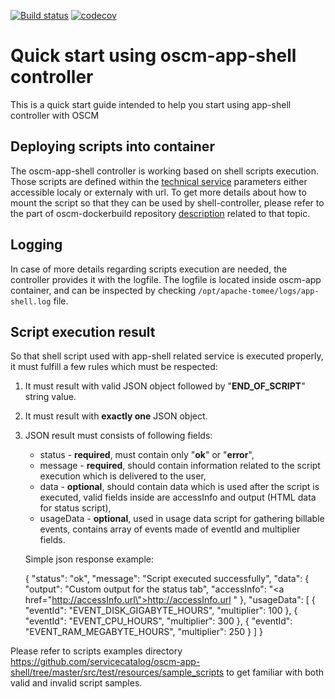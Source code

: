 [![Build status](https://travis-ci.org/servicecatalog/oscm-app-shell.svg?branch=master)](https://travis-ci.org/servicecatalog/oscm-app-shell)
[![codecov](https://codecov.io/gh/servicecatalog/oscm-app-shell/branch/master/graph/badge.svg)](https://codecov.io/gh/servicecatalog/oscm-app-shell)

# Quick start using oscm-app-shell controller
This is a quick start guide intended to help you start using app-shell controller with OSCM

## Deploying scripts into container
The oscm-app-shell controller is working based on shell scripts execution. Those scripts are defined within the [technical service](https://github.com/servicecatalog/oscm-app-shell/blob/master/src/main/resources/TechnicalService.xml) parameters either accessible localy or externaly with url. To get more details about how to mount the script so that they can be used by shell-controller, please refer to the part of oscm-dockerbuild repository [description](https://github.com/servicecatalog/oscm-dockerbuild#import-local-shell-scripts-for-oscm-app-shell-component) related to that topic.

## Logging
In case of more details regarding scripts execution are needed, the controller provides it with the logfile. The logfile is located inside oscm-app container, and can be inspected by checking `/opt/apache-tomee/logs/app-shell.log` file.

## Script execution result
So that shell script used with app-shell related service is executed properly, it must fulfill a few rules which must be respected:

1. It must result with valid JSON object followed by "**END_OF_SCRIPT**" string value.
2. It must result with **exactly one** JSON object.
3. JSON result must consists of following fields:
   * status - **required**, must contain only "**ok**" or "**error**",
   * message - **required**, should contain information related to the script execution which is delivered to the user,
   * data - **optional**, should contain data which is used after the script is executed, valid fields inside are accessInfo and output (HTML data for status script),
   * usageData - **optional**, used in usage data script for gathering billable events, contains array of events made of eventId and multiplier fields.
   
   Simple json response example:

   {
     "status": "ok",
     "message": "Script executed successfully",
     "data": {
       "output": "Custom output for the status tab",
       "accessInfo": "<a href=\"http://accessInfo.url\">http://accessInfo.url </a>"
     },
     "usageData": [
       {
         "eventId": "EVENT_DISK_GIGABYTE_HOURS",
         "multiplier": 100
       },
       {
         "eventId": "EVENT_CPU_HOURS",
         "multiplier": 300
       },
       {
         "eventId": "EVENT_RAM_MEGABYTE_HOURS",
         "multiplier": 250
       }
     ]
   }

Please refer to scripts examples directory https://github.com/servicecatalog/oscm-app-shell/tree/master/src/test/resources/sample_scripts to get familiar with both valid and invalid script samples.
